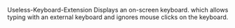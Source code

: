  Useless-Keyboard-Extension
Displays an on-screen keyboard. which allows typing with an external keyboard and ignores mouse clicks on the keyboard.
